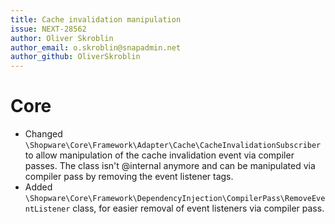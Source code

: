 ```yaml
---
title: Cache invalidation manipulation
issue: NEXT-28562
author: Oliver Skroblin
author_email: o.skroblin@snapadmin.net
author_github: OliverSkroblin
---
```

# Core
* Changed `\Shopware\Core\Framework\Adapter\Cache\CacheInvalidationSubscriber` to allow manipulation of the cache invalidation event via compiler passes. The class isn't @internal anymore and can be manipulated via compiler pass by removing the event listener tags.
* Added `\Shopware\Core\Framework\DependencyInjection\CompilerPass\RemoveEventListener` class, for easier removal of event listeners via compiler pass.
